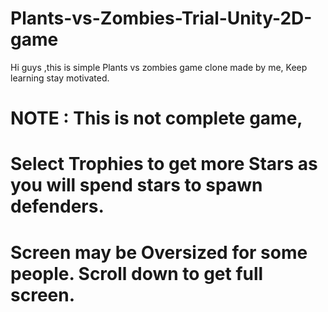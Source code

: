 # Plants-vs-Zombies-Trial-Unity-2D-game
Hi guys ,this is simple Plants vs zombies game clone made by me, Keep learning stay motivated.
# NOTE : This is not complete game,
# Select Trophies to get more Stars as you will spend stars to spawn defenders.
# Screen may be Oversized for some people. Scroll down to get full screen.
